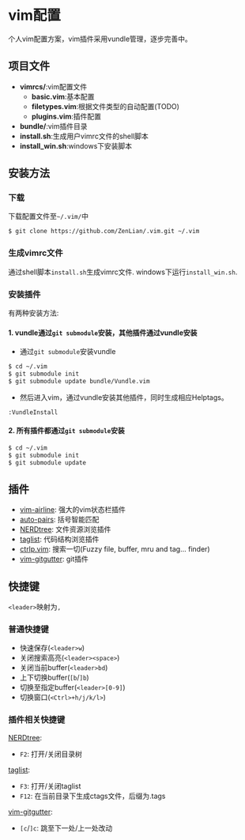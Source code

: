 # vim配置

个人vim配置方案，vim插件采用vundle管理，逐步完善中。

## 项目文件

- **vimrcs/**:vim配置文件
    - **basic.vim**:基本配置
    - **filetypes.vim**:根据文件类型的自动配置(TODO)
    - **plugins.vim**:插件配置
- **bundle/**:vim插件目录
- **install.sh**:生成用户vimrc文件的shell脚本
- **install_win.sh**:windows下安装脚本

## 安装方法

### 下载

下载配置文件至`~/.vim/`中

``` bash
$ git clone https://github.com/ZenLian/.vim.git ~/.vim
```

### 生成vimrc文件

通过shell脚本`install.sh`生成vimrc文件. windows下运行`install_win.sh`.

### 安装插件

有两种安装方法:

#### 1. vundle通过`git submodule`安装，其他插件通过vundle安装

- 通过`git submodule`安装vundle

``` bash
$ cd ~/.vim
$ git submodule init
$ git submodule update bundle/Vundle.vim
```

- 然后进入vim，通过vundle安装其他插件，同时生成相应Helptags。

```
:VundleInstall
```

#### 2. 所有插件都通过`git submodule`安装

``` bash
$ cd ~/.vim
$ git submodule init
$ git submodule update
```

## 插件

- [vim-airline](https://github.com/vim-airline/vim-airline): 强大的vim状态栏插件
- [auto-pairs](https://github.com/jiangmiao/auto-pairs): 括号智能匹配
- [NERDtree](https://github.com/scrooloose/nerdtree): 文件资源浏览插件
- [taglist](https://github.com/vim-scripts/taglist.vim): 代码结构浏览插件
- [ctrlp.vim](https://github.com/ctrlpvim/ctrlp.vim.git): 搜索一切(Fuzzy file, buffer, mru and tag... finder)
- [vim-gitgutter](https://github.com/airblade/vim-gitgutter.git): git插件

## 快捷键

`<leader>`映射为`,`

### 普通快捷键

- 快速保存(`<leader>w`)
- 关闭搜索高亮(`<leader><space>`)
- 关闭当前buffer(`<leader>bd`)
- 上下切换buffer(`[b`/`]b`)
- 切换至指定buffer(`<leader>[0-9]`)
- 切换窗口(`<Ctrl>+h/j/k/l>`)


### 插件相关快捷键

[NERDtree](https://github.com/scrooloose/nerdtree):

- `F2`: 打开/关闭目录树

[taglist](https://github.com/vim-scripts/taglist.vim):

- `F3`: 打开/关闭taglist
- `F12`: 在当前目录下生成ctags文件，后缀为.tags

[vim-gitgutter](https://github.com/airblade/vim-gitgutter.git):

- `[c`/`]c`: 跳至下一处/上一处改动


